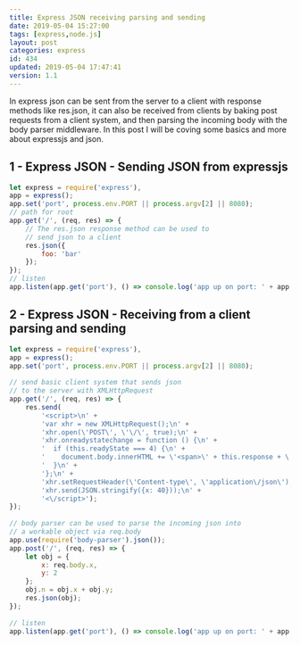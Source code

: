 ```yaml
---
title: Express JSON receiving parsing and sending
date: 2019-05-04 15:27:00
tags: [express,node.js]
layout: post
categories: express
id: 434
updated: 2019-05-04 17:47:41
version: 1.1
---
```


In express json can be sent from the server to a client with response methods like res.json, it can also be received from clients by baking post requests from a client system, and then parsing the incoming body with the body parser middleware. In this post I will be coving some basics and more about expressjs and json.

<!-- more -->

## 1 - Express JSON - Sending JSON from expressjs

```js
let express = require('express'),
app = express();
app.set('port', process.env.PORT || process.argv[2] || 8080);
// path for root
app.get('/', (req, res) => {
    // The res.json response method can be used to
    // send json to a client
    res.json({
        foo: 'bar'
    });
});
// listen
app.listen(app.get('port'), () => console.log('app up on port: ' + app.get('port')));
```

## 2 - Express JSON - Receiving from a client parsing and sending

```js
let express = require('express'),
app = express();
app.set('port', process.env.PORT || process.argv[2] || 8080);
 
// send basic client system that sends json
// to the server with XMLHttpRequest
app.get('/', (req, res) => {
    res.send(
        '<script>\n' +
        'var xhr = new XMLHttpRequest();\n' +
        'xhr.open(\'POST\', \'\/\', true);\n' +
        'xhr.onreadystatechange = function () {\n' +
        '  if (this.readyState === 4) {\n' +
        '    document.body.innerHTML += \'<span>\' + this.response + \'<\/span>\';\n' +
        '  }\n' +
        '};\n' +
        'xhr.setRequestHeader(\'Content-type\', \'application\/json\');\n' +
        'xhr.send(JSON.stringify({x: 40}));\n' +
        '<\/script>');
});
 
// body parser can be used to parse the incoming json into 
// a workable object via req.body
app.use(require('body-parser').json());
app.post('/', (req, res) => {
    let obj = {
        x: req.body.x,
        y: 2
    };
    obj.n = obj.x + obj.y;
    res.json(obj);
});
 
// listen
app.listen(app.get('port'), () => console.log('app up on port: ' + app.get('port')));
```